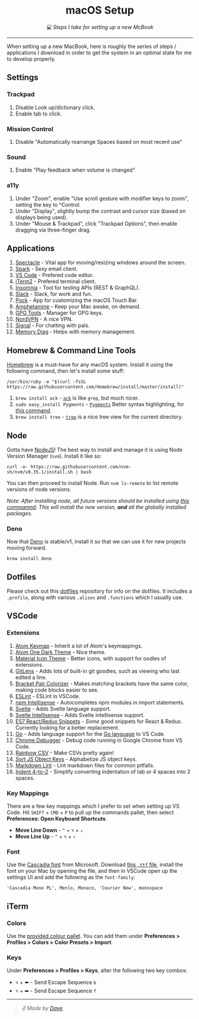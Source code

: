 <div align="center" margin="0 auto 20px">
    <h1>macOS Setup</h1>
    <p style="font-style: italic;">💻 Steps I take for setting up a new McBook</p>
</div>

---

When setting up a new MacBook, here is roughly the series of steps / applications I download in order to get the system in an optimal state for me to develop properly.


## Settings

### Trackpad

1. Disable Look up/dictionary click.
1. Enable tab to click.

### Mission Control

1. Disable "Automatically rearrange Spaces based on most recent use"

### Sound

1. Enable "Play feedback when volume is changed"

### a11y

1. Under "Zoom", enable "Use scroll gesture with modifier keys to zoom", setting the key to ^Control.
1. Under "Display", slightly bump the contrast and cursor size (based on displays being used).
1. Under "Mouse & Trackpad", click "Trackpad Options", then enable dragging via three-finger drag.


## Applications

1. [Spectacle](https://www.spectacleapp.com/) - Vital app for moving/resizing windows around the screen.
1. [Spark](https://sparkmailapp.com/) - Sexy email client.
1. [VS Code](https://code.visualstudio.com/download) - Prefered code editor.
1. [iTerm2](https://iterm2.com/) - Prefered terminal client.
1. [Insomnia](https://insomnia.rest/) - Tool for testing APIs (REST & GraphQL).
1. [Slack](https://slack.com/downloads/mac) - Slack, for work and fun.
1. [Pock](https://pock.dev/) - App for customizing the macOS Touch Bar.
1. [Amphetamine](https://apps.apple.com/us/app/amphetamine/id937984704?mt=12) - Keep your Mac awake, on demand.
1. [GPG Tools](https://gpgtools.org/) - Manager for GPG keys.
1. [NordVPN](https://apps.apple.com/us/app/vpn-by-nordvpn-web-security/id1116599239?mt=12) - A nice VPN.
1. [Signal](https://signal.org/download/) - For chatting with pals.
1. [Memory Diag](https://apps.apple.com/us/app/memory-diag/id748212890?mt=12) - Helps with memory management.

## Homebrew & Command Line Tools

[Homebrew](https://brew.sh/) is a must-have for any macOS system. Install it using the following command, then let's install some stuff:

```
/usr/bin/ruby -e "$(curl -fsSL https://raw.githubusercontent.com/Homebrew/install/master/install)"
```

1. `brew install ack` - [`ack`](https://beyondgrep.com/) is like `grep`, but much nicer.
1. `sudo easy_install Pygments` - [`Pygments`](https://github.com/dagwieers/pygments) Better syntax highlighting, for [this command](https://github.com/himynameisdave/dotfiles/blob/2ec0e962f276afd59e3329aab75bc7724e585db5/.aliases#L12).
1. `brew install tree` - [`tree`](https://osxdaily.com/2016/09/09/view-folder-tree-terminal-mac-os-tree-equivalent/) is a nice tree view for the current directory.

## Node

Gotta have [NodeJS](https://nodejs.org/en/)! The best way to install and manage it is using Node Version Manager (`nvm`). Install it like so:

```
curl -o- https://raw.githubusercontent.com/nvm-sh/nvm/v0.35.1/install.sh | bash
```

You can then proceed to install Node. Run `nvm ls-remote` to list remote versions of node versions.

_Note: After installing node, all future versions should be installed using [this commamnd](https://github.com/himynameisdave/dotfiles/blob/2ec0e962f276afd59e3329aab75bc7724e585db5/.functions#L45-L51). This will install the new version, **and** all the globally installed packages._

### Deno

Now that [Deno](https://deno.land/) is stable/v1, install it so that we can use it for new projects moving forward.

```
brew install deno
```

## Dotfiles

Please check out this [dotfiles](https://github.com/himynameisdave/dotfiles) repository for info on the dotfiles. It includes a `.profile`, along with various `.alises` and `.functions` which I usually use.


## VSCode

### Extensions

1. [Atom Keymap](https://github.com/Microsoft/vscode-atom-keybindings) - Inherit a lot of Atom's keymappings.
1. [Atom One Dark Theme](https://github.com/akamud/vscode-theme-onedark) - Nice theme.
1. [Material Icon Theme](https://github.com/PKief/vscode-material-icon-theme) - Better icons, with support for oodles of extensions.
1. [GitLens](https://github.com/eamodio/vscode-gitlens) - Adds lots of built-in git goodies, such as viewing who last edited a line.
1. [Bracket Pair Colorizer](https://github.com/CoenraadS/BracketPair) - Makes matching brackets have the same color, making code blocks easier to see.
1. [ESLint](https://github.com/Microsoft/vscode-eslint) - ESLint in VSCode.
1. [npm Intellisense](https://github.com/ChristianKohler/NpmIntellisense) - Autocompletes npm modules in import statements.
1. [Svelte](https://github.com/UnwrittenFun/svelte-vscode) - Adds Svelte language support.
1. [Svelte Intellisense](https://github.com/ArdenIvanov/svelte-intellisense) - Adds Svelte intellisense support.
1. [ES7 React/Redux Snippets](https://github.com/dsznajder/vscode-es7-javascript-react-snippets) - _Some_ good snippets for React & Redux. Currently looking for a better replacement.
1. [Go](https://github.com/Microsoft/vscode-go) - Adds language support for the [Go language](https://golang.org/) to VS Code.
1. [Chrome Debugger](https://github.com/Microsoft/vscode-chrome-debug) - Debug code running in Google Chrome from VS Code.
1. [Rainbow CSV](https://github.com/mechatroner/vscode_rainbow_csv) - Make CSVs pretty again!
1. [Sort JS Object Keys](https://github.com/SBeator/sort-js-object-keys) - Alphabetize JS object keys.
1. [Markdown Lint](https://github.com/DavidAnson/vscode-markdownlint) - Lint markdown files for common pitfalls.
1. [Indent 4-to-2](https://github.com/compulim/vscode-indent-4to2) - Simplify converting indentation of tab or 4 spaces into 2 spaces.

### Key Mappings

There are a few key mappings which I prefer to set when setting up VS Code. Hit `SHIFT` + `CMD` + `P` to pull up the commands pallet, then select **Preferences: Open Keyboard Shortcuts**.

- **Move Line Down** - `^` + `⌥` + `↓`
- **Move Line Up** - `^` + `⌥` + `↑`

### Font

Use the [Cascadia font](https://github.com/Microsoft/Cascadia-Code) from Microsoft. Download [this `.ttf` file](https://github.com/microsoft/cascadia-code/releases/download/v1911.21/CascadiaMonoPL.ttf), install the font on your Mac by opening the file, and then in VSCode open up the settings UI and add the following as the `font-family`:

```
'Cascadia Mono PL', Menlo, Monaco, 'Courier New', monospace
```

## iTerm

### Colors

Use the [provided colour pallet](https://github.com/himynameisdave/macos-setup/blob/master/himynameisdave.itermcolors). You can add them under **Preferences > Profiles > Colors > Color Presets > Import**.

### Keys

Under **Preferences > Profiles > Keys**, alter the following two key combos:

- `⌥` + ⬅️ - Send Escape Sequence `b`
- `⌥` + ➡ - Send Escape Sequence `f`

---

> _✌️ Made by [Dave](http://himynameisdave.com)._
